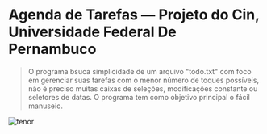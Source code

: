 <h1>Agenda de Tarefas — Projeto do Cin, Universidade Federal De Pernambuco</h1> 

> O programa bsuca simplicidade de um arquivo "todo.txt" com foco em gerenciar suas tarefas com o menor número de toques possíveis, não é preciso muitas caixas de seleções, modificações constante ou seletores de datas. O programa tem como objetivo principal o fácil manuseio.


![tenor](https://user-images.githubusercontent.com/45144908/67312107-23f64980-f4d7-11e9-96b1-91755adc2c7e.gif)
